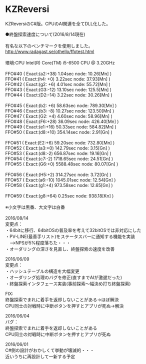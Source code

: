 # KZReversi
KZReversiのC#版。CPUのAI関連を全てDLL化した。

●終盤探索速度について(2016/8/14現在)<br>
<br>
有名な以下のベンチマークを使用しました。<br>
http://www.radagast.se/othello/ffotest.html<br>
<br>
環境:CPU Intel(R) Core(TM) i5-6500 CPU @ 3.20GHz<br>
<br>
FFO#40 ( Exact:(a2:+38) 1.04sec node: 10.26[Mn] )<br>
FFO#41 ( Exact:(h4: +0) 3.22sec node: 37.93[Mn] )<br>
FFO#42 ( Exact:(g2: +6) 4.01sec node: 55.72[Mn] )<br>
FFO#43 ( Exact:(G3:-12) 13.10sec node: 125.5[Mn] )<br>
FFO#44 ( Exact:(D2:-14) 3.22sec node: 30.26[Mn] )<br>
<br>
FFO#45 ( Exact:(b2: +6)  58.63sec node: 789.30[Mn] )<br>
FFO#46 ( Exact:(b3: -8)  10.27sec node: 123.50[Mn] )<br>
FFO#47 ( Exact:(G2: +4)   4.60sec node:  58.96[Mn] )<br>
FFO#48 ( Exact:(F6:+28)  36.09sec node: 426.40[Mn] )<br>
FFO#49 ( Exact:(e1:+16)  50.33sec node: 584.82[Mn] )<br>
FFO#50 ( Exact:(d8:+10) 354.14sec node:   2.91[Gn] )<br>
<br>
FFO#51 ( Exact:(E2:+6)   59.20sec node: 732.80[Mn] )<br>
FFO#52 ( Exact:(a3:+0)  142.79sec node:   3.15[Gn] )<br>
FFO#53 ( Exact:(d8:-2)  656.87sec node:  19.16[Gn] )<br>
FFO#54 ( Exact:(c7:-2) 1718.65sec node:  24.51[Gn] )<br>
FFO#55 ( Exact:(G6:+0) 5588.48sec node:  80.07[Gn] )<br>
<br>
FFO#56 ( Exact:(H5:+2)   314.27sec node:   3.72[Gn] )<br>
FFO#57 ( Exact:(a6:-10) 1045.01sec node:  12.54[Gn] )<br>
FFO#58 ( Exact:(g1:+4)   973.58sec node:  12.65[Gn] )<br><br>
FFO#59 ( Exact:(g8:+64)    0.25sec node: 938.18[Kn] )<br>
<br>
※小文字は黒番、大文字は白番<br>
<br>
2016/08/14<br>
変更点：<br>
・64bitに移行、64bitOSの普及率を考えて32bitOSでは非対応にした<br>
・PV-LINE(最善手リスト)をステータスバーに通知する機能を実装<br>
　-->NPSが5%程度落ちた・・・<br>
・オーダリングの深さを見直し、終盤探索の速度を改善<br>

2016/06/09<br>
変更点：<br>
・ハッシュテーブルの構造を大幅変更<br>
・オーダリング処理のバグを修正(直すまでAIが激遅だった)<br>
・終盤探索インタフェース実装(事前探索～幅決め打ち終盤探索)<br>

FIX:<br>
終盤探索でまれに着手を返却しないことがある->ほぼ解決<br>
CPU同士の対戦時に中断ボタンを押すとアプリが死ぬ->解決<br>

2016/06/04<br>
バグ：<br>
終盤探索でまれに着手を返却しないことがある<br>
CPU同士の対戦時に中断ボタンを押すとアプリが死ぬ<br>

2016/06/01<br>
C#側の設計がおかしくて挙動が壊滅的・・・<br>
近いうちに再設計して一新する予定<br>
